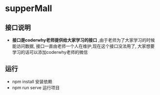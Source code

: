 # supperMall

## 接口说明
* **接口是coderwhy老师提供给大家学习的接口** ,由于老师为了大家学习的时候能访问数据, 接口一直由老师一个人在维护,现在这个接口没法用了, 大家想要学习的话可以添加coderwhy老师的微信

## 运行
* npm install 安装依赖
* npm run serve 运行项目

